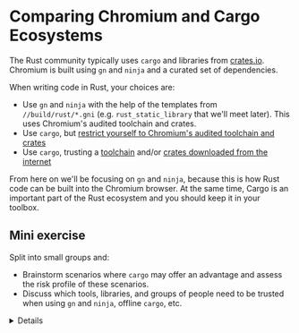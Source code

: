 # Comparing Chromium and Cargo Ecosystems

The Rust community typically uses `cargo` and libraries from [crates.io][2].
Chromium is built using `gn` and `ninja` and a curated set of dependencies.

When writing code in Rust, your choices are:

- Use `gn` and `ninja` with the help of the templates from `//build/rust/*.gni`
  (e.g. `rust_static_library` that we'll meet later). This uses Chromium's
  audited toolchain and crates.
- Use `cargo`, but
  [restrict yourself to Chromium's audited toolchain and crates][0]
- Use `cargo`, trusting a [toolchain][1] and/or
  [crates downloaded from the internet][2]

From here on we'll be focusing on `gn` and `ninja`, because this is how Rust
code can be built into the Chromium browser. At the same time, Cargo is an
important part of the Rust ecosystem and you should keep it in your toolbox.

## Mini exercise

Split into small groups and:

- Brainstorm scenarios where `cargo` may offer an advantage and assess the risk
  profile of these scenarios.
- Discuss which tools, libraries, and groups of people need to be trusted when
  using `gn` and `ninja`, offline `cargo`, etc.

<details>

Ask students to avoid peeking at the speaker notes before completing the
exercise. Assuming folks taking the course are physically together, ask them to
discuss in small groups of 3-4 people.

Notes/hints related to the first part of the exercise ("scenarios where Cargo
may offer an advantage"):

- It's fantastic that when writing a tool, or prototyping a part of Chromium,
  one has access to the rich ecosystem of crates.io libraries. There is a crate
  for almost anything and they are usually quite pleasant to use. (`clap` for
  command-line parsing, `serde` for serializing/deserializing to/from various
  formats, `itertools` for working with iterators, etc.).

  - `cargo` makes it easy to try a library (just add a single line to
    `Cargo.toml` and start writing code)
  - It may be worth comparing how CPAN helped make `perl` a popular choice. Or
    comparing with `python` + `pip`.

- Development experience is made really nice not only by core Rust tools (e.g.
  using `rustup` to switch to a different `rustc` version when testing a crate
  that needs to work on nightly, current stable, and older stable) but also by
  an ecosystem of third-party tools (e.g. Mozilla provides `cargo vet` for
  streamlining and sharing security audits; `criterion` crate gives a
  streamlined way to run benchmarks).

  - `cargo` makes it easy to add a tool via `cargo install --locked cargo-vet`.
  - It may be worth comparing with Chrome Extensions or VScode extensions.

- Broad, generic examples of projects where `cargo` may be the right choice:

  - Perhaps surprisingly, Rust is becoming increasingly popular in the industry
    for writing command line tools. The breadth and ergonomics of libraries is
    comparable to Python, while being more robust (thanks to the rich
    typesystem) and running faster (as a compiled, rather than interpreted
    language).
  - Participating in the Rust ecosystem requires using standard Rust tools like
    Cargo. Libraries that want to get external contributions, and want to be
    used outside of Chromium (e.g. in Bazel or Android/Soong build environments)
    should probably use Cargo.

- Examples of Chromium-related projects that are `cargo`-based:
  - `serde_json_lenient` (experimented with in other parts of Google which
    resulted in PRs with performance improvements)
  - Fontations libraries like `font-types`
  - `gnrt` tool (we will meet it later in the course) which depends on `clap`
    for command-line parsing and on `toml` for configuration files.
    - Disclaimer: a unique reason for using `cargo` was unavailability of `gn`
      when building and bootstrapping Rust standard library when building Rust
      toolchain.
    - `run_gnrt.py` uses Chromium's copy of `cargo` and `rustc`. `gnrt` depends
      on third-party libraries downloaded from the internet, but `run_gnrt.py`
      asks `cargo` that only `--locked` content is allowed via `Cargo.lock`.)

Students may identify the following items as being implicitly or explicitly
trusted:

- `rustc` (the Rust compiler) which in turn depends on the LLVM libraries, the
  Clang compiler, the `rustc` sources (fetched from GitHub, reviewed by Rust
  compiler team), binary Rust compiler downloaded for bootstrapping
- `rustup` (it may be worth pointing out that `rustup` is developed under the
  umbrella of the https://github.com/rust-lang/ organization - same as `rustc`)
- `cargo`, `rustfmt`, etc.
- Various internal infrastructure (bots that build `rustc`, system for
  distributing the prebuilt toolchain to Chromium engineers, etc.)
- Cargo tools like `cargo audit`, `cargo vet`, etc.
- Rust libraries vendored into `//third_party/rust` (audited by
  security@chromium.org)
- Other Rust libraries (some niche, some quite popular and commonly used)

</details>

[0]: https://chromium.googlesource.com/chromium/src/+/refs/heads/main/docs/rust.md#Using-cargo
[1]: https://rustup.rs/
[2]: https://crates.io/
